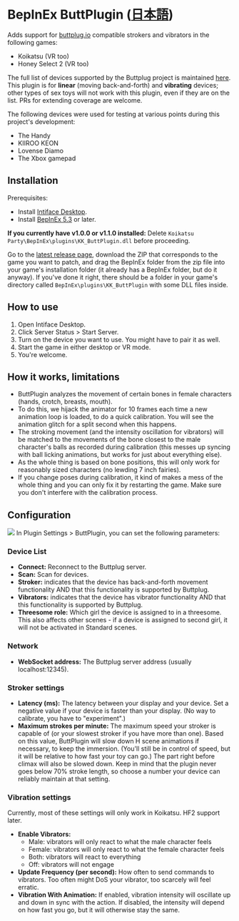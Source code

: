 # BepInEx ButtPlugin ([日本語](マニュアル.md))
Adds support for [buttplug.io](https://buttplug.io/) compatible strokers and vibrators in the following games:
* Koikatsu (VR too)
* Honey Select 2 (VR too)

The full list of devices supported by the Buttplug project is maintained [here](https://iostindex.com/?filter0ButtplugSupport=4). This plugin is for **linear** (moving back-and-forth) and **vibrating** devices; other types of sex toys will not work with this plugin, even if they are on the list. PRs for extending coverage are welcome.

The following devices were used for testing at various points during this project's development:
* The Handy
* KIIROO KEON
* Lovense Diamo
* The Xbox gamepad

## Installation
Prerequisites:
* Install [Intiface Desktop](https://intiface.com/desktop/).
* Install [BepInEx 5.3](https://github.com/BepInEx/BepInEx/releases) or later.

**If you currently have v1.0.0 or v1.1.0 installed:** Delete ``Koikatsu Party\BepInEx\plugins\KK_ButtPlugin.dll`` before proceeding.

Go to the [latest release page](https://github.com/Sauceke/BepInEx.ButtPlugin/releases), download the ZIP that corresponds to the game you want to patch, and drag the BepInEx folder from the zip file into your game's installation folder (it already has a BepInEx folder, but do it anyway). If you've done it right, there should be a folder in your game's directory called ``BepInEx\plugins\KK_ButtPlugin`` with some DLL files inside.

## How to use
1. Open Intiface Desktop.
1. Click Server Status > Start Server.
1. Turn on the device you want to use. You might have to pair it as well.
1. Start the game in either desktop or VR mode.
1. You're welcome.

## How it works, limitations
* ButtPlugin analyzes the movement of certain bones in female characters (hands, crotch, breasts, mouth).
* To do this, we hijack the animator for 10 frames each time a new animation loop is loaded, to do a quick calibration. You will see the animation glitch for a split second when this happens.
* The stroking movement (and the intensity oscillation for vibrators) will be matched to the movements of the bone closest to the male character's balls as recorded during calibration (this messes up syncing with ball licking animations, but works for just about everything else).
* As the whole thing is based on bone positions, this will only work for reasonably sized characters (no lewding 7 inch fairies).
* If you change poses during calibration, it kind of makes a mess of the whole thing and you can only fix it by restarting the game. Make sure you don't interfere with the calibration process.

## Configuration
<img src="https://user-images.githubusercontent.com/76826783/126218961-e75500a1-bff4-4ac5-aa52-80f435461a8b.jpg">
In Plugin Settings > ButtPlugin, you can set the following parameters:

### Device List
* **Connect:** Reconnect to the Buttplug server.
* **Scan:** Scan for devices.
* **Stroker:** indicates that the device has back-and-forth movement functionality AND that this functionality is supported by Buttplug.
* **Vibrators:** indicates that the device has vibrator functionality AND that this functionality is supported by Buttplug.
* **Threesome role:** Which girl the device is assigned to in a threesome. This also affects other scenes - if a device is assigned to second girl, it will not be activated in Standard scenes.

### Network
* **WebSocket address:** The Buttplug server address (usually localhost:12345).

### Stroker settings
* **Latency (ms):** The latency between your display and your device. Set a negative value if your device is faster than your display. (No way to calibrate, you have to "experiment".)
* **Maximum strokes per minute:** The maximum speed your stroker is capable of (or your slowest stroker if you have more than one). Based on this value, ButtPlugin will slow down H scene animations if necessary, to keep the immersion. (You'll still be in control of speed, but it will be relative to how fast your toy can go.) The part right before climax will also be slowed down. Keep in mind that the plugin never goes below 70% stroke length, so choose a number your device can reliably maintain at that setting.

### Vibration settings
Currently, most of these settings will only work in Koikatsu. HF2 support later.
* **Enable Vibrators:**
  * Male: vibrators will only react to what the male character feels
  * Female: vibrators will only react to what the female character feels
  * Both: vibrators will react to everything
  * Off: vibrators will not engage
* **Update Frequency (per second):** How often to send commands to vibrators. Too often might DoS your vibrator, too scarcely will feel erratic.
* **Vibration With Animation:** If enabled, vibration intensity will oscillate up and down in sync with the action. If disabled, the intensity will depend on how fast you go, but it will otherwise stay the same.


